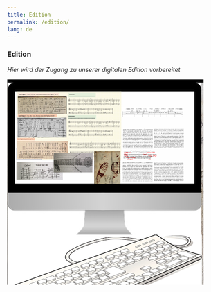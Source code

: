```yaml
---
title: Edition
permalink: /edition/
lang: de
---
```


### Edition
_Hier wird der Zugang zu unserer digitalen Edition vorbereitet_

![](/assets/img/PC_3.png)
